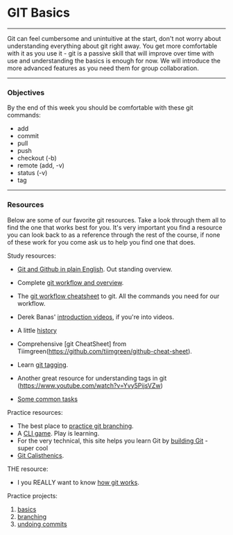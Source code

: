 # GIT Basics
___
Git can feel cumbersome and unintuitive at the start, don't not worry about understanding everything about git right away. You get more comfortable with it as you use it - git is a passive skill that will improve over time with use and understanding the basics is enough for now. We will introduce the more advanced features as you need them for group collaboration.
___

### Objectives
By the end of this week you should be comfortable with these git commands:
* add
* commit
* pull
* push
* checkout (-b)
* remote (add, -v)
* status (-v)
* tag





---
### Resources
Below are some of our favorite git resources.  Take a look through them all to find the one that works best for you.  It's very important you find a resource you can look back to as a reference through the rest of the course, if none of these work for you come ask us to help you find one that does.

Study resources:
* [Git and Github in plain English](https://blog.red-badger.com/blog/2016/11/29/gitgithub-in-plain-english).  Out standing overview.
* Complete [git workflow and overview](https://www.vikingcodeschool.com/web-development-basics/getting-to-know-git).
* The [git workflow cheatsheet](https://github.com/adrianholovaty/git_workflow) to git.  All the commands you need for our workflow.

* Derek Banas' [introduction videos](https://www.youtube.com/watch?v=r63f51ce84A), if you're into videos.  
* A little [history](https://www.youtube.com/watch?v=1h9_cB9mPT8&feature=youtu.be&t=13s)
* Comprehensive [git CheatSheet] from Tiimgreen(https://github.com/tiimgreen/github-cheat-sheet).
* Learn [git tagging](http://alblue.bandlem.com/2011/04/git-tip-of-week-tags.html).  
* Another great resource for understanding tags in git (https://www.youtube.com/watch?v=Yvy5PijsVZw)
* [Some common tasks](http://jlord.us/git-it/)


Practice resources: 
* The best place to [practice git branching](http://learngitbranching.js.org/).
* A [CLI game](https://www.git-game.com).  Play is learning.
* For the very technical, this site helps you learn Git by [building Git](http://kushagragour.in/blog/2014/01/build-git-learn-git/) - super cool
* [Git Calisthenics](http://www.vikingcodeschool.com/web-development-basics/git-calisthenics).

THE resource: 
* I you REALLY want to know [how git works](https://www.youtube.com/watch?v=1ffBJ4sVUb4&list=TLj1nt5nzukA8). 
  
Practice projects:
1. [basics](https://github.com/jankeLearning/content-md/blob/master/git/project-1-basics.md)  
2. [branching](https://github.com/jankeLearning/content-md/blob/master/git/project-2-branching.md)  
3. [undoing commits](https://github.com/jankeLearning/content-md/blob/master/git/project-3-decommitting.md)    

